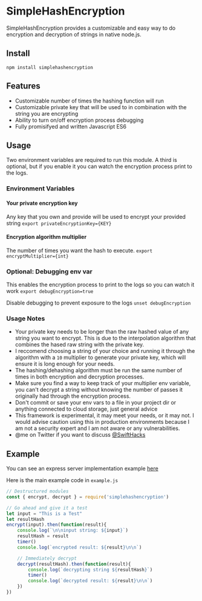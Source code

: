 # SimpleHashEncryption
SimpleHashEncryption provides a customizable and easy way to do encryption and decryption of strings in native node.js.

## Install
`npm install simplehashencryption`

## Features
- Customizable number of times the hashing function will run
- Customizable private key that will be used to in combination with the string you are encrypting
- Ability to turn on/off encryption process debugging
- Fully promisifyed and written Javascript ES6

## Usage
Two environment variables are required to run this module. A third is optional, but if you enable it you can watch the encryption process print to the logs.

### Environment Variables
#### Your private encryption key
Any key that you own and provide will be used to encrypt your provided string 
`export privateEncryptionKey={KEY}`


#### Encryption algorithm multiplier
The number of times you want the hash to execute. 
`export encryptMultiplier={int}`


### Optional: Debugging env var
This enables the encryption process to print to the logs so you can watch it work
`export debugEncryption=true`

Disable debugging to prevent exposure to the logs
`unset debugEncryption`

### Usage Notes
- Your private key needs to be longer than the raw hashed value of any string you want to encrypt. This is due to the interpolation algorithm that combines the hased raw string with the private key.
- I reccomend choosing a string of your choice and running it through the algorithm with a `10` multiplier to generate your private key, which will ensure it is long enough for your needs.
- The hashing/dehashing algorithm must be run the same number of times in both encryption and decryption processes.
- Make sure you find a way to keep track of your multiplier env variable, you can't decrypt a string without knowing the number of passes it originally had through the encryption process.
- Don't commit or save your env vars to a file in your project dir or anything connected to cloud storage, just general advice
- This framework is experimental, it may meet your needs, or it may not. I would advise caution using this in production environments because I am not a security expert and I am not aware or any vulnerabilities.
- @me on Twitter if you want to discuss [@SwiftHacks](https://twitter.com/swifthacks_)


## Example

You can see an express server implementation example [here](https://github.com/DanBurkhardt/SimpleHashEncryptionTestServer)

Here is the main example code in `example.js`

````javascript
// Destructured modules
const { encrypt, decrypt } = require('simplehashencryption')

// Go ahead and give it a test
let input = "This is a Test"
let resultHash
encrypt(input).then(function(result){
    console.log(`\n\ninput string: ${input}`)
    resultHash = result
    timer()
    console.log(`encrypted result: ${result}\n\n`)

    // Immediately decrypt
    decrypt(resultHash).then(function(result){
        console.log(`decrypting string ${resultHash}`)
        timer()
        console.log(`decrypted result: ${result}\n\n`)
    })
})
````

